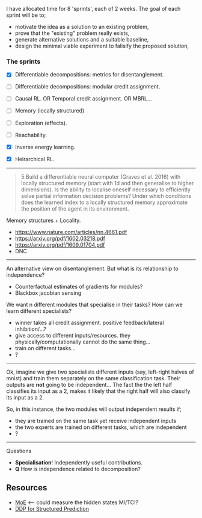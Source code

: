 I have allocated time for 8 'sprints', each of 2 weeks. The goal of each sprint will be to;

- motivate the idea as a solution to an existing problem,
- prove that the "existing" problem really exists,
- generate alternative solutions and a suitable baseline,
- design the minimal viable experiment to falisify the proposed solution,

### The sprints

- [x] Differentiable decompositions: metrics for disentanglement.
- [ ] Differentiable decompositions: modular credit assignment.
- [ ] Causal RL. OR Temporal credit assignment. OR MBRL...
- [ ] Memory (locally structured)
- [ ] Exploration (effects).
- [ ] Reachability.
- [x] Inverse energy learning.
- [x] Heirarchical RL.


***

> 5.Build a differentiable neural computer (Graves et al. 2016) with locally structured memory (start with 1d and then generalise to higher dimensions). Is the ability to localise oneself necessary to efficiently solve partial information decision problems? Under which conditions does the learned index to a locally structured memory approximate the position of the agent in its environment.


Memory structures + Locality.

- https://www.nature.com/articles/nn.4661.pdf
- https://arxiv.org/pdf/1602.03218.pdf
- https://arxiv.org/pdf/1609.01704.pdf
- DNC


***

An alternative view on disentanglement. But what is its relationship to independence?

- Counterfactual estimates of gradients for modules?
- Blackbox jacobian sensing


We want n different modules that specialise in their tasks? How can we learn different specialists?

- winner takes all credit assignment. positive feedback/lateral inhibition/...?
- give access to different inputs/resources. they physically/computationally cannot do the same thing...
- train on different tasks...
- ?


***

Ok, imagine we give two specialists different inputs (say, left-right halves of mnist) and train them separately on the same classification task. Their outputs are __not__ going to be independent... The fact the the left half classifies its input as a 2, makes it likely that the right half will also classify its input as a 2.

So, in this instance, the two modules will output independent results if;

- they are trained on the same task yet receive independent inputs
- the two experts are trained on different tasks, which are independent
- ?

***

Questions
- __Specialisation__! Independently useful contributions.
- __Q__ How is independence related to decomposition?

## Resources

- [MoE](https://arxiv.org/abs/1701.06538) <-- could measure the hidden states MI/TC!?
- [DDP for Structured Prediction](https://arxiv.org/pdf/1802.03676.pdf)
